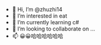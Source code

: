 - 👋 Hi, I’m @zhuzhi14
- 👀 I’m interested in eat
- 🌱 I’m currently learning c#
- 💞️ I’m looking to collaborate on ...
- 📫 😀😀哈哈哈哈哈哈

<!---
zhuzhi14/zhuzhi14 is a ✨ special ✨ repository because its `README.md` (this file) appears on your GitHub profile.
You can click the Preview link to take a look at your changes.
--->
